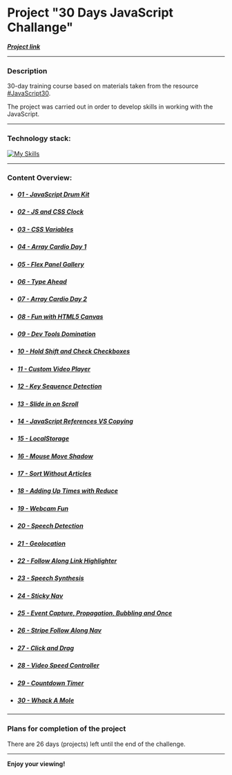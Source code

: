 # Project "30 Days JavaScript Challange"
***[Project link](https://loner789.github.io/30-days-js-challange)***
___
### Description
30-day training course based on materials taken from the resource [#JavaScript30](https://JavaScript30.com).

The project was carried out in order to develop skills in working with the JavaScript.
___
### Technology stack:
[![My Skills](https://skills.thijs.gg/icons?i=html,css,js,git)](https://skills.thijs.gg)
___
### Content Overview:
* ##### [01 - JavaScript Drum Kit](https://loner789.github.io/30-days-js-challange/01-js-drum-kit/index.html)
* ##### [02 - JS and CSS Clock](https://loner789.github.io/30-days-js-challange/02-js-and-css-clock/index.html)
* ##### [03 - CSS Variables](https://loner789.github.io/30-days-js-challange/03-css-variables/index.html)
* ##### [04 - Array Cardio Day 1](https://loner789.github.io/30-days-js-challange/04-array-cardio-day-1/index.html)
* ##### [05 - Flex Panel Gallery](https://loner789.github.io/30-days-js-challange/05-flex-panel-gallery/index.html)
* ##### [06 - Type Ahead]()
* ##### [07 - Array Cardio Day 2]()
* ##### [08 - Fun with HTML5 Canvas]()
* ##### [09 - Dev Tools Domination]()
* ##### [10 - Hold Shift and Check Checkboxes]()
* ##### [11 - Custom Video Player]()
* ##### [12 - Key Sequence Detection]()
* ##### [13 - Slide in on Scroll]()
* ##### [14 - JavaScript References VS Copying]()
* ##### [15 - LocalStorage]()
* ##### [16 - Mouse Move Shadow]()
* ##### [17 - Sort Without Articles]()
* ##### [18 - Adding Up Times with Reduce]()
* ##### [19 - Webcam Fun]()
* ##### [20 - Speech Detection]()
* ##### [21 - Geolocation]()
* ##### [22 - Follow Along Link Highlighter]()
* ##### [23 - Speech Synthesis]()
* ##### [24 - Sticky Nav]()
* ##### [25 - Event Capture, Propagation, Bubbling and Once]()
* ##### [26 - Stripe Follow Along Nav]()
* ##### [27 - Click and Drag]()
* ##### [28 - Video Speed Controller]()
* ##### [29 - Countdown Timer]()
* ##### [30 - Whack A Mole]()
___
### Plans for completion of the project

There are 26 days (projects) left until the end of the challenge.
___

**Enjoy your viewing!**